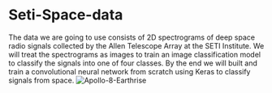 # Seti-Space-data
The data we are going to use consists of 2D spectrograms of deep space radio signals collected by the Allen Telescope Array at the SETI Institute. We will treat the spectrograms as images to train an image classification model to classify the signals into one of four classes. By the end we will built and train a convolutional neural network from scratch using Keras to classify signals from space.
![Apollo-8-Earthrise](https://github.com/chandan2311/Seti-Space-data/assets/101943277/27356971-ad0a-430c-a10a-202ec8627aa8)
